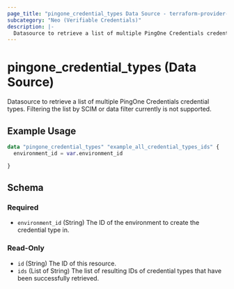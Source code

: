 ```yaml
---
page_title: "pingone_credential_types Data Source - terraform-provider-pingone"
subcategory: "Neo (Verifiable Credentials)"
description: |-
  Datasource to retrieve a list of multiple PingOne Credentials credential types.  Filtering the list by SCIM or data filter currently is not supported.
---
```


# pingone_credential_types (Data Source)

Datasource to retrieve a list of multiple PingOne Credentials credential types.  Filtering the list by SCIM or data filter currently is not supported.

## Example Usage

```terraform
data "pingone_credential_types" "example_all_credential_types_ids" {
  environment_id = var.environment_id

}
```

<!-- schema generated by tfplugindocs -->
## Schema

### Required

- `environment_id` (String) The ID of the environment to create the credential type in.

### Read-Only

- `id` (String) The ID of this resource.
- `ids` (List of String) The list of resulting IDs of credential types that have been successfully retrieved.
